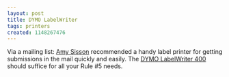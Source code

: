 ```yaml
---
layout: post
title: DYMO LabelWriter
tags: printers
created: 1148267476
---
```

Via a mailing list:  [Amy Sisson](http://www.amysisson.com/) recommended a handy label printer for getting submissions in the mail quickly and easily.  The [DYMO LabelWriter 400](http://global.dymo.com/enUS/ProductSpecs/LabelWriter_400.html) should suffice for all your Rule #5 needs.
